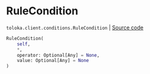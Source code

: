 # RuleCondition
`toloka.client.conditions.RuleCondition` | [Source code](https://github.com/Toloka/toloka-kit/blob/v0.1.25/src/client/conditions.py#L69)

```python
RuleCondition(
    self,
    *,
    operator: Optional[Any] = None,
    value: Optional[Any] = None
)
```

